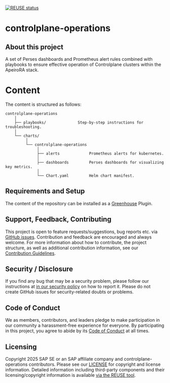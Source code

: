 [![REUSE status](https://api.reuse.software/badge/github.com/cloudoperators/controlplane-operations)](https://api.reuse.software/info/github.com/cloudoperators/controlplane-operations)

# controlplane-operations

## About this project

A set of Perses dashboards and Prometheus alert rules combined with playbooks to ensure effective operation of Controlplane clusters within the ApeiroRA stack.

# Content

The content is structured as follows:

```
controlplane-operations
    │
    ├── playbooks/              Step-by-step instructions for troubleshooting.
    │
    └── charts/
         │
         └── controlplane-operations
              │
              ├── alerts             Prometheus alerts for kubernetes.
              │
              ├── dashboards         Perses dashboards for visualizing key metrics.
              │
              └── Chart.yaml         Helm chart manifest.
```

## Requirements and Setup

The content of the repository can be installed as a [Greenhouse](https://github.com/cloudoperators/greenhouse) Plugin. 

## Support, Feedback, Contributing

This project is open to feature requests/suggestions, bug reports etc. via [GitHub issues](https://github.com/cloudoperators/controlplane-operations/issues). Contribution and feedback are encouraged and always welcome. For more information about how to contribute, the project structure, as well as additional contribution information, see our [Contribution Guidelines](CONTRIBUTING.md).

## Security / Disclosure
If you find any bug that may be a security problem, please follow our instructions at [in our security policy](https://github.com/cloudoperators/controlplane-operations/security/policy) on how to report it. Please do not create GitHub issues for security-related doubts or problems.

## Code of Conduct

We as members, contributors, and leaders pledge to make participation in our community a harassment-free experience for everyone. By participating in this project, you agree to abide by its [Code of Conduct](https://github.com/SAP/.github/blob/main/CODE_OF_CONDUCT.md) at all times.

## Licensing

Copyright 2025 SAP SE or an SAP affiliate company and controlplane-operations contributors. Please see our [LICENSE](LICENSE) for copyright and license information. Detailed information including third-party components and their licensing/copyright information is available [via the REUSE tool](https://api.reuse.software/info/github.com/cloudoperators/controlplane-operations).
